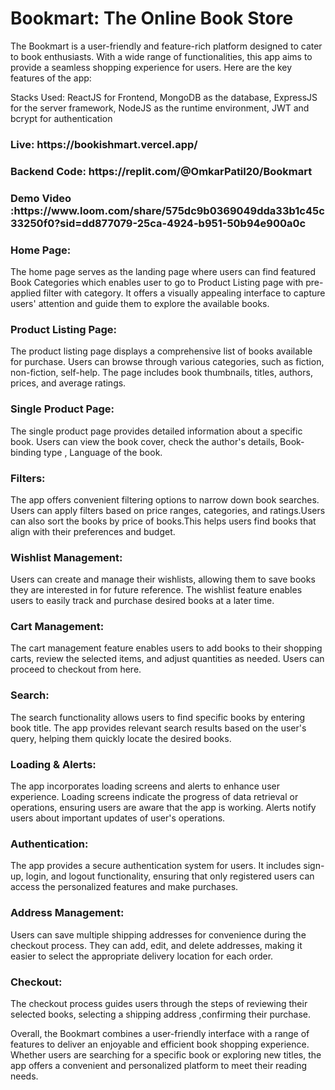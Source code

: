 <h1>Bookmart: The Online Book Store</h1>

<p>
The Bookmart is a user-friendly and feature-rich platform designed to cater to book enthusiasts. With a wide range of functionalities, this app aims to provide a seamless shopping experience for users. Here are the key features of the app:
</p>

<p>Stacks Used: ReactJS for Frontend, MongoDB as the database, ExpressJS for the server framework, NodeJS as the runtime environment, JWT and bcrypt for authentication</p>

<h3>Live: https://bookishmart.vercel.app/</h3>
<h3>Backend Code: https://replit.com/@OmkarPatil20/Bookmart </h3>
<h3>Demo Video :https://www.loom.com/share/575dc9b0369049dda33b1c45c33250f0?sid=dd877079-25ca-4924-b951-50b94e900a0c</h3>

<h3>
Home Page:
</h3>
<p>
The home page serves as the landing page where users can find featured Book Categories which enables user to go to Product Listing page with pre-applied filter with category. It offers a visually appealing interface to capture users' attention and guide them to explore the available books.
</p>

<h3>
Product Listing Page:
</h3>
<p>
The product listing page displays a comprehensive list of books available for purchase. Users can browse through various categories, such as fiction, non-fiction, self-help. The page includes book thumbnails, titles, authors, prices, and average ratings.
</p>

<h3>
Single Product Page:
</h3>
<p>
The single product page provides detailed information about a specific book. Users can view the book cover, check the author's details, Book-binding type , Language of the book. 
</p>

<h3>
Filters:
</h3>
<p>
The app offers convenient filtering options to narrow down book searches. Users can apply filters based on price ranges, categories, and ratings.Users can also sort the books by price of books.This helps users find books that align with their preferences and budget.
</p>

<h3>
Wishlist Management:
</h3>
<p>
Users can create and manage their wishlists, allowing them to save books they are interested in for future reference. The wishlist feature enables users to easily track and purchase desired books at a later time.
</p>

<h3>
Cart Management:
</h3>
<p>
The cart management feature enables users to add books to their shopping carts, review the selected items, and adjust quantities as needed. Users can proceed to checkout from here.
</p>

<h3>
Search:
</h3>
<p>
The search functionality allows users to find specific books by entering book title. The app provides relevant search results based on the user's query, helping them quickly locate the desired books.
</p>

<h3>
Loading & Alerts:
</h3>
<p>
The app incorporates loading screens and alerts to enhance user experience. Loading screens indicate the progress of data retrieval or operations, ensuring users are aware that the app is working. Alerts notify users about important updates of user's operations.
</p>

<h3>
Authentication:
</h3>
<p>
The app provides a secure authentication system for users. It includes sign-up, login, and logout functionality, ensuring that only registered users can access the personalized features and make purchases.
</p>

<h3>
Address Management:
</h3>
<p>
Users can save multiple shipping addresses for convenience during the checkout process. They can add, edit, and delete addresses, making it easier to select the appropriate delivery location for each order.
</p>

<h3>
Checkout:
</h3>
<p>
The checkout process guides users through the steps of reviewing their selected books, selecting a shipping address ,confirming their purchase.
</p>

Overall, the Bookmart combines a user-friendly interface with a range of features to deliver an enjoyable and efficient book shopping experience. Whether users are searching for a specific book or exploring new titles, the app offers a convenient and personalized platform to meet their reading needs.
